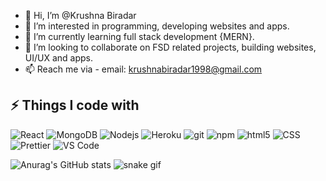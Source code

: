 - 👋 Hi, I’m @Krushna Biradar
- 👀 I’m interested in programming, developing websites and apps.
- 🌱 I’m currently learning full stack development {MERN}.
- 💞️ I’m looking to collaborate on FSD related projects, building websites, UI/UX and apps.
- 📫 Reach me via - email: krushnabiradar1998@gmail.com

## ⚡ Things I code with

<p>
  <img alt="React" src="https://img.shields.io/badge/-React-45b8d8?style=flat-square&logo=react&logoColor=white" /
  <img alt="angular" src="https://img.shields.io/badge/-Angular-DD0031?style=flat-square&logo=angular&logoColor=white" />
   <img alt="MongoDB" src="https://img.shields.io/badge/-MongoDB-13aa52?style=flat-square&logo=mongodb&logoColor=white" />
  <img alt="Nodejs" src="https://img.shields.io/badge/-Nodejs-43853d?style=flat-square&logo=Node.js&logoColor=white" /> 
  <img alt="Heroku" src="https://img.shields.io/badge/-Heroku-430098?style=flat-square&logo=heroku&logoColor=white" />
   <img alt="git" src="https://img.shields.io/badge/-Git-F05032?style=flat-square&logo=git&logoColor=white" />
  <img alt="npm" src="https://img.shields.io/badge/-NPM-CB3837?style=flat-square&logo=npm&logoColor=white" />
  <img alt="html5" src="https://img.shields.io/badge/-HTML5-E34F26?style=flat-square&logo=html5&logoColor=white" />
   <img alt="CSS" src="https://img.shields.io/badge/-CSS-764ABC?style=flat-square&logo=CSS3&logoColor=white" />
  <img alt="Prettier" src="https://img.shields.io/badge/-Prettier-F7B93E?style=flat-square&logo=prettier&logoColor=white" />
  <img alt="VS Code" src="https://img.shields.io/badge/-VS_Code-007ACC?style=flat-square&logo=visual-studio-code&logoColor=white" /> 
</p>

![Anurag's GitHub stats](https://github-readme-stats.vercel.app/api?username=krushnabiradar&show_icons=true&theme=cobalt)
![snake gif](https://github.com/krushnabiradar/krushnabiradar/blob/output/github-contribution-grid-snake.gif)




